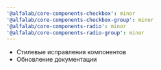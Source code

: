 ```yaml
---
'@alfalab/core-components-checkbox': minor
'@alfalab/core-components-checkbox-group': minor
'@alfalab/core-components-radio': minor
'@alfalab/core-components-radio-group': minor
---
```


- Стилевые исправления компонентов
- Обновление документации
